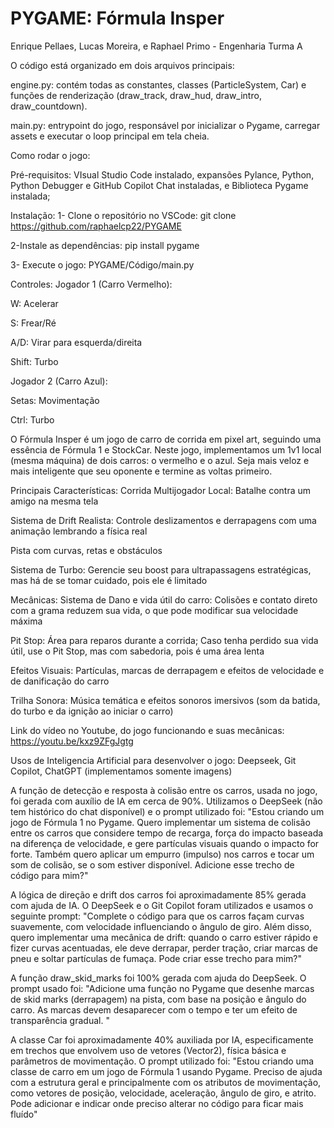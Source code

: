 # PYGAME: Fórmula Insper
Enrique Pellaes, Lucas Moreira, e Raphael Primo - Engenharia Turma A

O código está organizado em dois arquivos principais:

engine.py: contém todas as constantes, classes (ParticleSystem, Car) e funções de renderização (draw_track, draw_hud, draw_intro, draw_countdown).

main.py: entrypoint do jogo, responsável por inicializar o Pygame, carregar assets e executar o loop principal em tela cheia.


Como rodar o jogo:

Pré-requisitos:
VIsual Studio Code instalado, expansões Pylance, Python, Python Debugger e GitHub Copilot Chat instaladas, e Biblioteca Pygame instalada;


Instalação:
1- Clone o repositório no VSCode:
git clone https://github.com/raphaelcp22/PYGAME

2-Instale as dependências:
pip install pygame

3- Execute o jogo:
PYGAME/Código/main.py


Controles:
Jogador 1 (Carro Vermelho):

W: Acelerar

S: Frear/Ré

A/D: Virar para esquerda/direita

Shift: Turbo

Jogador 2 (Carro Azul):

Setas: Movimentação

Ctrl: Turbo


O Fórmula Insper é um jogo de carro de corrida em pixel art, seguindo uma essência de Fórmula 1 e StockCar. Neste jogo, implementamos um 1v1 local (mesma máquina) de dois carros: o vermelho e o azul. Seja mais veloz e mais inteligente que seu oponente e termine as voltas primeiro.

Principais Características:
Corrida Multijogador Local: Batalhe contra um amigo na mesma tela

Sistema de Drift Realista: Controle deslizamentos e derrapagens com uma animação lembrando a física real

Pista com curvas, retas e obstáculos

Sistema de Turbo: Gerencie seu boost para ultrapassagens estratégicas, mas há de se tomar cuidado, pois ele é limitado

Mecânicas:
Sistema de Dano e vida útil do carro: Colisões e contato direto com a grama reduzem sua vida, o que pode modificar sua velocidade máxima

Pit Stop: Área para reparos durante a corrida; Caso tenha perdido sua vida útil, use o Pit Stop, mas com sabedoria, pois é uma área lenta

Efeitos Visuais: Partículas, marcas de derrapagem e efeitos de velocidade e de danificação do carro

Trilha Sonora: Música temática e efeitos sonoros imersivos (som da batida, do turbo e da ignição ao iniciar o carro)


Link do vídeo no Youtube, do jogo funcionando e suas mecânicas:
https://youtu.be/kxz9ZFgJgtg



Usos de Inteligencia Artificial para desenvolver o jogo: Deepseek, Git Copilot, ChatGPT (implementamos somente imagens)

A função de detecção e resposta à colisão entre os carros, usada no jogo, foi gerada com auxílio de IA em cerca de 90%.  Utilizamos o DeepSeek (não tem histórico do chat disponível) e o prompt utilizado foi: "Estou criando um jogo de Fórmula 1 no Pygame. Quero implementar um sistema de colisão entre os carros que considere tempo de recarga, força do impacto baseada na diferença de velocidade, e gere partículas visuais quando o impacto for forte. Também quero aplicar um empurro (impulso) nos carros e tocar um som de colisão, se o som estiver disponível. Adicione esse trecho de código para mim?" 

A lógica de direção e drift dos carros foi aproximadamente 85% gerada com ajuda de IA. O DeepSeek e o Git Copilot foram utilizados e usamos o seguinte prompt: "Complete o código para que os carros façam curvas suavemente, com velocidade influenciando o ângulo de giro. Além disso, quero implementar uma mecânica de drift: quando o carro estiver rápido e fizer curvas acentuadas, ele deve derrapar, perder tração, criar marcas de pneu e soltar partículas de fumaça. Pode criar esse trecho para mim?" 

A função draw_skid_marks foi 100% gerada com ajuda do DeepSeek. O prompt usado foi: "Adicione uma função no Pygame que desenhe marcas de skid marks (derrapagem) na pista, com base na posição e ângulo do carro. As marcas devem desaparecer com o tempo e ter um efeito de transparência gradual. " 

A classe Car foi aproximadamente 40% auxiliada por IA, especificamente em trechos que envolvem uso de vetores (Vector2), física básica e parâmetros de movimentação. O prompt utilizado foi: "Estou criando uma classe de carro em um jogo de Fórmula 1 usando Pygame. Preciso de ajuda com a estrutura geral e principalmente com os atributos de movimentação, como vetores de posição, velocidade, aceleração, ângulo de giro, e atrito. Pode adicionar e indicar onde preciso alterar no código para ficar mais fluído" 